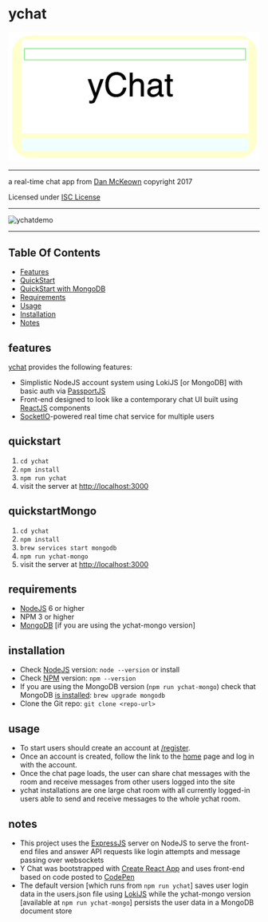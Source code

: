 # ychat

![ychatlogo](ychatlogo.png)
***
a real-time chat app from [Dan McKeown](http://danmckeown.info) copyright 2017

Licensed under [ISC License](https://opensource.org/licenses/ISC)
***
![ychatdemo](ychat-input.gif)
***

## Table Of Contents
- [Features](#features)
- [QuickStart](#quickstart)
- [QuickStart with MongoDB](#quickstartMongo)
- [Requirements](#requirements)
- [Usage](#usage)
- [Installation](#installation)
- [Notes](#notes)

## features
[ychat](http://ychat.pacificio.com) provides the following features:

* Simplistic NodeJS account system using LokiJS [or MongoDB] with basic auth via [PassportJS](http://passportjs.org/)
* Front-end designed to look like a contemporary chat UI built using [ReactJS](https://facebook.github.io/react/) components
* [SocketIO](https://socket.io/)-powered real time chat service for multiple users

## quickstart
1. `cd ychat`
2. `npm install`
3. `npm run ychat`
4. visit the server at [http://localhost:3000](http://localhost:3000)

## quickstartMongo
1. `cd ychat`
2. `npm install`
3. `brew services start mongodb`
4. `npm run ychat-mongo`
5. visit the server at [http://localhost:3000](http://localhost:3000)

## requirements
- [NodeJS](https://nodejs.org/en/) 6 or higher
- NPM 3 or higher
- [MongoDB](https://www.mongodb.com/) [if you are using the ychat-mongo version]

## installation
- Check [NodeJS](https://nodejs.org/en/) version: `node --version` or install
- Check [NPM](https://www.npmjs.com/) version: `npm --version`
- If you are using the MongoDB version (`npm run ychat-mongo`) check that MongoDB [is installed](https://docs.mongodb.com/manual/tutorial/install-mongodb-on-os-x/): `brew upgrade mongodb`
- Clone the Git repo: `git clone <repo-url>`

## usage
- To start users should create an account at [/register](http://localhost:3000/register).
- Once an account is created, follow the link to the [home](http://localhost:3000) page and log in with the account.
- Once the chat page loads, the user can share chat messages with the room and receive messages from other users logged into the site
- ychat installations are one large chat room with all currently logged-in users able to send and receive messages to the whole ychat room.

## notes
- This project uses the [ExpressJS](https://expressjs.com/) server on NodeJS to serve the front-end files and answer API requests like login attempts and message passing over websockets
- Y Chat was bootstrapped with [Create React App](https://github.com/facebookincubator/create-react-app) and uses front-end based on code posted to [CodePen](https://codepen.io/pacificpelican/pen/WjwMjy)
- The default version [which runs from `npm run ychat`] saves user login data in the users.json file using [LokiJS](http://lokijs.org) while the ychat-mongo version [available at `npm run ychat-mongo`] persists the user data in a MongoDB document store
